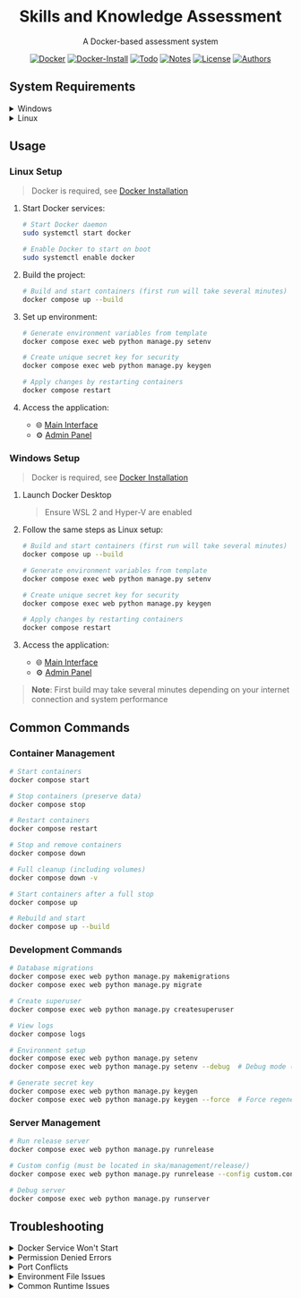 <div align="center">

# Skills and Knowledge Assessment

A Docker-based assessment system

[![Docker][Docker-badge]][Docker-url]
[![Docker-Install][Docker-Install-badge]][Docker-Install-url]
[![Todo][Todo-badge]][Todo-url]
[![Notes][Notes-badge]][Notes-url]
[![License][License-badge]][License-url]
[![Authors][Authors-badge]][Authors-url]

</div>

## System Requirements

<details>
<summary>Windows</summary>

- Windows 10/11
- WSL 2
- Docker Desktop for Windows
- 4GB RAM minimum (8GB recommended)
- Virtualization enabled in BIOS
</details>

<details>
<summary>Linux</summary>

- Any modern Linux distribution (Ubuntu 20.04+, Debian 11+, Fedora 35+, etc.)
- Docker Engine
- Docker Compose
- 2GB RAM minimum (4GB recommended)
</details>

## Usage

### Linux Setup
> Docker is required, see [Docker Installation](DOCKER_INSTALL.md)

1. Start Docker services:
   ```bash
   # Start Docker daemon
   sudo systemctl start docker
   
   # Enable Docker to start on boot
   sudo systemctl enable docker
   ```

2. Build the project:
   ```bash
   # Build and start containers (first run will take several minutes)
   docker compose up --build
   ```

3. Set up environment:
   ```bash
   # Generate environment variables from template
   docker compose exec web python manage.py setenv
   
   # Create unique secret key for security
   docker compose exec web python manage.py keygen
   
   # Apply changes by restarting containers
   docker compose restart
   ```

4. Access the application:
   - 🌐 [Main Interface](http://127.0.0.1:8000/)
   - ⚙️ [Admin Panel](http://127.0.0.1:8000/admin)

### Windows Setup
> Docker is required, see [Docker Installation](DOCKER_INSTALL.md)

1. Launch Docker Desktop
   > Ensure WSL 2 and Hyper-V are enabled

2. Follow the same steps as Linux setup:
   ```bash
   # Build and start containers (first run will take several minutes)
   docker compose up --build
   
   # Generate environment variables from template
   docker compose exec web python manage.py setenv
   
   # Create unique secret key for security
   docker compose exec web python manage.py keygen
   
   # Apply changes by restarting containers
   docker compose restart
   ```

3. Access the application:
   - 🌐 [Main Interface](http://127.0.0.1:8000/)
   - ⚙️ [Admin Panel](http://127.0.0.1:8000/admin)

> **Note**: First build may take several minutes depending on your internet connection and system performance

## Common Commands

### Container Management

```bash
# Start containers
docker compose start

# Stop containers (preserve data)
docker compose stop

# Restart containers
docker compose restart

# Stop and remove containers
docker compose down

# Full cleanup (including volumes)
docker compose down -v

# Start containers after a full stop
docker compose up

# Rebuild and start
docker compose up --build
```

### Development Commands

```bash
# Database migrations
docker compose exec web python manage.py makemigrations
docker compose exec web python manage.py migrate

# Create superuser
docker compose exec web python manage.py createsuperuser

# View logs
docker compose logs

# Environment setup
docker compose exec web python manage.py setenv
docker compose exec web python manage.py setenv --debug  # Debug mode (debug runserver is used as an automatic startup server)

# Generate secret key
docker compose exec web python manage.py keygen
docker compose exec web python manage.py keygen --force  # Force regenerate
```

### Server Management

```bash
# Run release server
docker compose exec web python manage.py runrelease

# Custom config (must be located in ska/management/release/)
docker compose exec web python manage.py runrelease --config custom.conf.py

# Debug server
docker compose exec web python manage.py runserver
```

## Troubleshooting

<details>
<summary>Docker Service Won't Start</summary>

### Symptoms
- Docker service fails to start
- `docker` commands return connection errors

### Solution
Check service status and logs:
```bash
# View service status
sudo systemctl status docker

# Check detailed logs
sudo journalctl -xu docker

# Restart service
sudo systemctl restart docker
```
</details>

<details>
<summary>Permission Denied Errors</summary>

### Symptoms
- "Permission denied" when running Docker commands
- Access denied to Docker socket

### Diagnosis
```bash
# Check Docker socket permissions
ls -l /var/run/docker.sock

# View current user groups
groups
```

### Solutions
1. Add user to Docker group (recommended):
   ```bash
   # Add current user to docker group
   sudo usermod -aG docker $USER
   
   # Activate changes
   newgrp docker
   ```

2. Temporary fix (not recommended):
   ```bash
   # Run command with sudo
   sudo docker [command]
   ```
</details>

<details>
<summary>Port Conflicts</summary>

### Symptoms
- "Port is already in use" error
- Container fails to start due to port binding issues

### Solutions
1. Find process using the port:
   ```bash
   # Replace PORT with the conflicting port number
   sudo lsof -i :PORT
   
   # Alternative using netstat
   sudo netstat -tulpn | grep PORT
   ```

2. Resolve the conflict:
   ```bash
   # Kill the process using the port
   sudo kill $(sudo lsof -t -i:PORT)
   
   # Or modify docker-compose.yml to use different ports
   ```
</details>

<details>
<summary>Environment File Issues</summary>

### Symptoms
- Cannot modify .env file
- "Permission denied" when running setenv command

### Solutions
1. Fix permissions:
   ```bash
   # Make .env file writable
   sudo chmod 666 .env
   
   # Or change ownership
   sudo chown $USER:$USER .env
   ```

2. Create new .env file:
   ```bash
   # Backup existing file
   cp .env .env.backup
   
   # Generate new environment file
   docker compose exec web python manage.py setenv
   ```
</details>

<details>
<summary>Common Runtime Issues</summary>

### Container Won't Start
```bash
# View container logs
docker compose logs

# Rebuild containers
docker compose up --build

# Full reset
docker compose down -v
docker compose up --build
```

### Database Connection Issues
```bash
# Check if database container is running
docker compose ps

# Reset database container
docker compose rm -f db
docker compose up -d db
```

### Memory Issues
```bash
# View container resource usage
docker stats

# Clear Docker system
docker system prune -a
docker volume prune
```
</details>

<!-- Badges -->
[Docker-badge]: https://img.shields.io/badge/Docker-2496ED?style=for-the-badge&logo=docker&logoColor=white
[Docker-url]: https://www.docker.com/

[Docker-Install-badge]: https://img.shields.io/badge/DOCKER-Installation-2496ED?style=for-the-badge
[Docker-Install-url]: DOCKER_INSTALLATION

[Todo-badge]: https://img.shields.io/badge/TODO-Roadmap-red?style=for-the-badge
[Todo-url]: TODO

[Notes-badge]: https://img.shields.io/badge/NOTES-Documentation-yellow?style=for-the-badge
[Notes-url]: NOTES

[License-badge]: https://img.shields.io/badge/License-GPL%20v3-blue.svg?style=for-the-badge
[License-url]: LICENSE

[Authors-badge]: https://img.shields.io/badge/AUTHORS-Contributors-orange?style=for-the-badge
[Authors-url]: AUTHORS